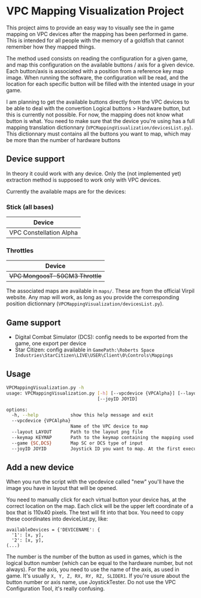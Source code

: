 # VPC Mapping Visualization Project
This project aims to provide an easy way to visually see the in game mapping on VPC devices after the mapping has been performed in game. This is intended for all people with the memory of a goldfish that cannot remember how they mapped things. 

The method used consists on reading the configuration for a given game, and map this configuration on the available buttons / axis for a given device. Each button/axis is associated with a position from a reference key map image. When running the software, the configuration will be read, and the location for each specific button will be filled with the intented usage in your game.

I am planning to get the available buttons directly from the VPC devices to be able to deal with the convertion Logical buttons > Hardware button, but this is currently not possible. For now, the mapping does not know what button is what. You need to make sure that the device you're using has a full mapping translation dictionnary (`VPCMappingVisualization/devicesList.py`). This dictionnary must contains all the buttons you want to map, which may be more than the number of hardware buttons

## Device support
In theory it could work with any device. Only the (not implemented yet) extraction method is supposed to work only with VPC devices. 

Currently the available maps are for the devices:

### Stick (all bases)
| Device                  |
|-------------------------|
| VPC Constellation Alpha |

### Throttles
| Device                      |
|-----------------------------|
| ~~VPC MongoosT-50CM3 Throttle~~ |

The associated maps are available in `maps/`. These are from the official Virpil website. Any map will work, as long as you provide the corresponding position dictionnary (`VPCMappingVisualization/devicesList.py`).

## Game support
- Digital Combat Simulator (DCS): config needs to be exported from the game, one export per device
- Star Citizen: config available in `GamePath:\Roberts Space Industries\StarCitizen\LIVE\USER\Client\0\Controls\Mappings`

## Usage
```bash
VPCMappingVisualization.py -h
usage: VPCMappingVisualization.py [-h] [--vpcdevice {VPCAlpha}] [--layout LAYOUT] [--keymap KEYMAP] [--game {SC,DCS}]
                                  [--joyID JOYID]

options:
  -h, --help            show this help message and exit
  --vpcdevice {VPCAlpha}
                        Name of the VPC device to map
  --layout LAYOUT       Path to the layout png file
  --keymap KEYMAP       Path to the keymap containing the mapping used by the game
  --game {SC,DCS}       Map SC or DCS type of input
  --joyID JOYID         Joystick ID you want to map. At the first execution, the tool will tell you what is available
```

## Add a new device
When you run the script with the vpcdevice called "new" you'll have the image you have in layout that will be opened.

You need to manually click for each virtual button your device has, at the correct location on the map. Each click will be the upper left coordinate of a box that is 110x40 pixels. The text will fit into that box.
You need to copy these coordinates into deviceList.py, like:
```
availableDevices = {'DEVICENAME': {
  '1': [x, y],
  '2': [x, y],
(...)
```
The number is the number of the button as used in games, which is the logical button number (which can be equal to the hardware number, but not always). For the axis, you need to use the name of the axis, as used in game. It's usually `X, Y, Z, RX, RY, RZ, SLIDER1`. If you're usure about the button number or axis name, use JoystickTester. Do not use the VPC Configuration Tool, it's really confusing.